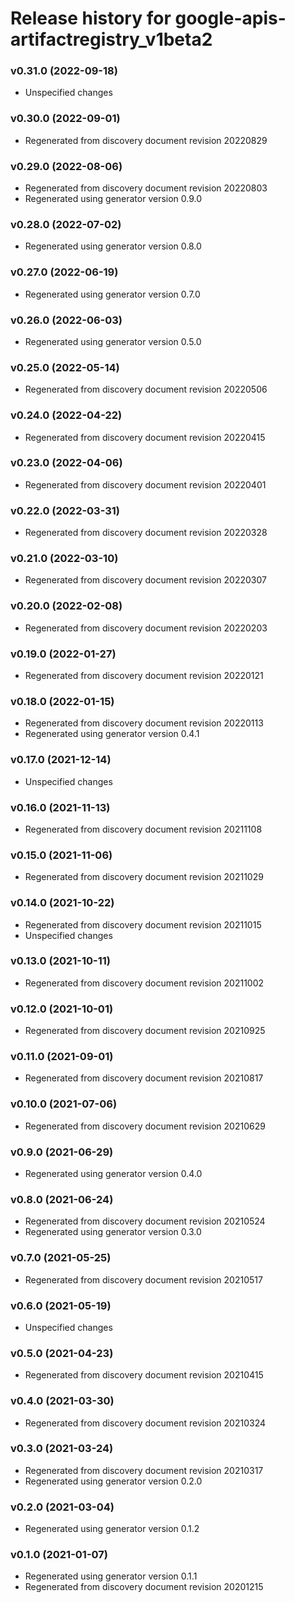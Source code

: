 # Release history for google-apis-artifactregistry_v1beta2

### v0.31.0 (2022-09-18)

* Unspecified changes

### v0.30.0 (2022-09-01)

* Regenerated from discovery document revision 20220829

### v0.29.0 (2022-08-06)

* Regenerated from discovery document revision 20220803
* Regenerated using generator version 0.9.0

### v0.28.0 (2022-07-02)

* Regenerated using generator version 0.8.0

### v0.27.0 (2022-06-19)

* Regenerated using generator version 0.7.0

### v0.26.0 (2022-06-03)

* Regenerated using generator version 0.5.0

### v0.25.0 (2022-05-14)

* Regenerated from discovery document revision 20220506

### v0.24.0 (2022-04-22)

* Regenerated from discovery document revision 20220415

### v0.23.0 (2022-04-06)

* Regenerated from discovery document revision 20220401

### v0.22.0 (2022-03-31)

* Regenerated from discovery document revision 20220328

### v0.21.0 (2022-03-10)

* Regenerated from discovery document revision 20220307

### v0.20.0 (2022-02-08)

* Regenerated from discovery document revision 20220203

### v0.19.0 (2022-01-27)

* Regenerated from discovery document revision 20220121

### v0.18.0 (2022-01-15)

* Regenerated from discovery document revision 20220113
* Regenerated using generator version 0.4.1

### v0.17.0 (2021-12-14)

* Unspecified changes

### v0.16.0 (2021-11-13)

* Regenerated from discovery document revision 20211108

### v0.15.0 (2021-11-06)

* Regenerated from discovery document revision 20211029

### v0.14.0 (2021-10-22)

* Regenerated from discovery document revision 20211015
* Unspecified changes

### v0.13.0 (2021-10-11)

* Regenerated from discovery document revision 20211002

### v0.12.0 (2021-10-01)

* Regenerated from discovery document revision 20210925

### v0.11.0 (2021-09-01)

* Regenerated from discovery document revision 20210817

### v0.10.0 (2021-07-06)

* Regenerated from discovery document revision 20210629

### v0.9.0 (2021-06-29)

* Regenerated using generator version 0.4.0

### v0.8.0 (2021-06-24)

* Regenerated from discovery document revision 20210524
* Regenerated using generator version 0.3.0

### v0.7.0 (2021-05-25)

* Regenerated from discovery document revision 20210517

### v0.6.0 (2021-05-19)

* Unspecified changes

### v0.5.0 (2021-04-23)

* Regenerated from discovery document revision 20210415

### v0.4.0 (2021-03-30)

* Regenerated from discovery document revision 20210324

### v0.3.0 (2021-03-24)

* Regenerated from discovery document revision 20210317
* Regenerated using generator version 0.2.0

### v0.2.0 (2021-03-04)

* Regenerated using generator version 0.1.2

### v0.1.0 (2021-01-07)

* Regenerated using generator version 0.1.1
* Regenerated from discovery document revision 20201215

